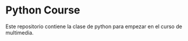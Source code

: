 # Python Course

Este repositorio contiene la clase de python para empezar en el curso de multimedia.
